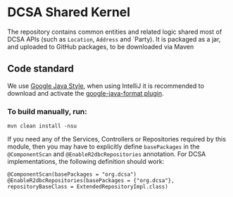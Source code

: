 # DCSA Shared Kernel

The repository contains common entities and related logic shared
most of DCSA APIs (such as `Location`, `Address` and `Party).
It is packaged as a jar, and uploaded to GitHub packages, to be
downloaded via Maven


Code standard
-------------------------------------
We use [Google Java Style](https://google.github.io/styleguide/javaguide.html), when using
IntelliJ it is recommended to download and activate the
[google-java-format plugin](https://github.com/google/google-java-format).


### To build manually, run:
```
mvn clean install -nsu
```

If you need any of the Services, Controllers or Repositories required by
this module, then you may have to explicitly define `basePackages` in the
`@ComponentScan` and `@EnableR2dbcRepositories` annotation.  For DCSA implementations, the
following definition should work:

```
@ComponentScan(basePackages = "org.dcsa")
@EnableR2dbcRepositories(basePackages = {"org.dcsa"}, repositoryBaseClass = ExtendedRepositoryImpl.class)
```

